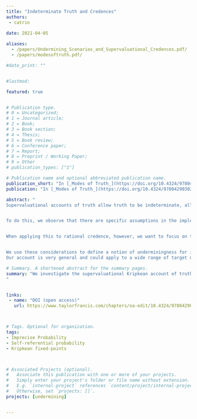 ```yaml
---
title: "Indeterminate Truth and Credences"
authors:
 - catrin
 
date: 2021-04-05

aliases:
  - /papers/Undermining_Scenarios_and_Supervaluational_Credences.pdf/
  - /papers/modesoftruth.pdf/

#date_print: ""


#lastmod:

featured: true


# Publication type.
# 0 = Uncategorized;
# 1 = Journal article;
# 2 = Book;
# 3 = Book section;
# 4 = Thesis;
# 5 = Book review;
# 6 = Conference paper;
# 7 = Report;
# 8 = Preprint / Working Paper;
# 9 = Other
# publication_types: ["1"]

# Publication name and optional abbreviated publication name.
publication_short: "In [_Modes of Truth_](https://doi.org/10.4324/9780429030208), Routledge"
publication: "In [_Modes of Truth_](https://doi.org/10.4324/9780429030208), Routledge, edited by Johannes Stern and Carlo Nicolai"

abstract: "
Supervaluational accounts of truth allow truth to be indeterminate, allowing that even for languages including the liar paradox, ''fixed point'' interpretations can be found. We apply this kind of account to rational credences, to find non-undermining indeterminate epistemic states even in undermining situations.


To do this, we observe that there are specific assumptions in the implementation of the account of truth which are vital for triviality to be avoided: that we focus only on definite truth value verdicts rather than the sets of precisifications themselves. This means that when we apply the supervaluational Kripkean jump, additional precisifications are added.


When applying this to rational credence, however, we want to focus on the set of credence functions itself (moreover, for credences, the challenge is not avoided by focusing on definite judgements). We thus directly consider an alternative jump which adds additional precise credences (by adding limits of sequences of recommended credences).  


We use these considerations to define a notion of underminingness for indeterminate credences and see that non-undermining states can always be found.
Our account is very general and could apply to a wide range of target domains. "

# Summary. A shortened abstract for the summary pages.
summary: "We investigate the supervaluational Kripkean account of truth and show how it can apply to finding rational indeterminate credences in undermining scenarios. Our construction is general and could apply to a whole range of domains.
"


links:
 - name: "DOI (open access)"
   url: https://www.taylorfrancis.com/chapters/oa-edit/10.4324/9780429030208-8/indeterminate-truth-credences-catrin-campbell-moore?context=ubx&refId=c38e2579-0be4-4ef5-bb82-31543e3958ab



# Tags. Optional for organization.
tags:
- Imprecise Probability
- Self-referential probability
- Kripkean fixed-points



# Associated Projects (optional).
#   Associate this publication with one or more of your projects.
#   Simply enter your project's folder or file name without extension.
#   E.g. `internal-project` references `content/project/internal-project/index.md`.
#   Otherwise, set `projects: []`.
projects: [undermining]


---
```

